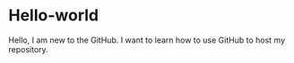 # Hello-world
Hello, I am new to the GitHub. 
I want to learn how to use GitHub to host my repository. 
